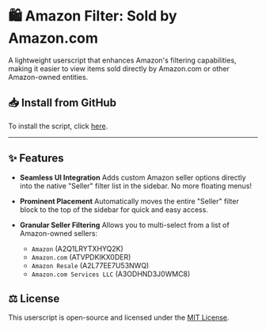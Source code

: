# 🛍️ Amazon Filter: Sold by Amazon.com

A lightweight userscript that enhances Amazon's filtering capabilities, making it easier to view items sold directly by Amazon.com or other Amazon-owned entities.

## **📥 Install from GitHub**

To install the script, click [here](https://raw.githubusercontent.com/sinazadeh/userscripts/refs/heads/main/Amazon_Filter_Sold_by_Amazoncom.user.js).

---

## ✨ Features

- **Seamless UI Integration**
  Adds custom Amazon seller options directly into the native "Seller" filter list in the sidebar. No more floating menus!
- **Prominent Placement**
  Automatically moves the entire "Seller" filter block to the top of the sidebar for quick and easy access.
- **Granular Seller Filtering**
  Allows you to multi-select from a list of Amazon-owned sellers:

  - `Amazon` (A2Q1LRYTXHYQ2K)
  - `Amazon.com` (ATVPDKIKX0DER)
  - `Amazon Resale` (A2L77EE7U53NWQ)
  - `Amazon.com Services LLC` (A3ODHND3J0WMC8)

## ⚖️ License

This userscript is open-source and licensed under the [MIT License](https://opensource.org/licenses/MIT).
